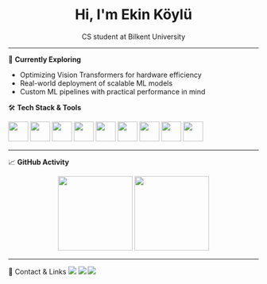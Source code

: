 <h1 align="center">Hi, I'm Ekin Köylü</h1>
<p align="center"> CS student at Bilkent University</p>

---

🚀 **Currently Exploring**  
- Optimizing Vision Transformers for hardware efficiency  
- Real-world deployment of scalable ML models  
- Custom ML pipelines with practical performance in mind  

🛠️ **Tech Stack & Tools**  
<p align="left">
  <img src="https://cdn.jsdelivr.net/gh/devicons/devicon/icons/python/python-original.svg" width="40" height="40"/>
  <img src="https://cdn.jsdelivr.net/gh/devicons/devicon/icons/java/java-original.svg" width="40" height="40"/>
  <img src="https://cdn.jsdelivr.net/gh/devicons/devicon/icons/cplusplus/cplusplus-original.svg" width="40" height="40"/>
  <img src="https://cdn.jsdelivr.net/gh/devicons/devicon/icons/javascript/javascript-original.svg" width="40" height="40"/>
  <img src="https://cdn.jsdelivr.net/gh/devicons/devicon/icons/go/go-original.svg" width="40" height="40"/>
  <img src="https://cdn.jsdelivr.net/gh/devicons/devicon/icons/html5/html5-original.svg" width="40" height="40"/>
  <img src="https://cdn.jsdelivr.net/gh/devicons/devicon/icons/css3/css3-original.svg" width="40" height="40"/>
  <img src="https://cdn.jsdelivr.net/gh/devicons/devicon/icons/linux/linux-original.svg" width="40" height="40"/>
  <img src="https://cdn.jsdelivr.net/gh/devicons/devicon/icons/git/git-original.svg" width="40" height="40"/>
</p>


---

📈 **GitHub Activity**  
<p align="center">
  <img src="https://github-readme-stats.vercel.app/api/top-langs/?username=ekinkyl&layout=compact" height="150"/>
  <img src="https://github-readme-stats.vercel.app/api?username=ekinkyl&show_icons=true&theme=default" height="150"/>
</p>

---

🔗 Contact & Links
<a href="mailto:ekinkoylu@gmail.com"><img src="https://img.shields.io/badge/Gmail-D14836?style=flat&logo=gmail&logoColor=white"/></a>
<a href="https://www.linkedin.com/in/ekinkoylu/"><img src="https://img.shields.io/badge/LinkedIn-0077B5?style=flat&logo=linkedin&logoColor=white"/></a>
<a href="https://ekinkoylu.github.io"><img src="https://img.shields.io/badge/Portfolio-24292e?style=flat&logo=github&logoColor=white"/></a>



